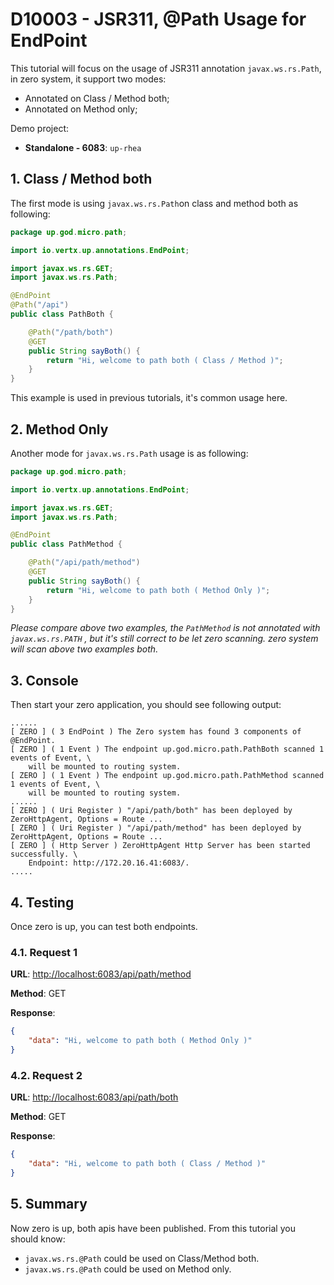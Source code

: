 # D10003 - JSR311, @Path Usage for EndPoint

This tutorial will focus on the usage of JSR311 annotation `javax.ws.rs.Path`, in zero system, it support two modes:

* Annotated on Class / Method both;
* Annotated on Method only;

Demo project:

* **Standalone - 6083**: `up-rhea`

## 1. Class / Method both

The first mode is using `javax.ws.rs.Path`on class and method both as following:

```java
package up.god.micro.path;

import io.vertx.up.annotations.EndPoint;

import javax.ws.rs.GET;
import javax.ws.rs.Path;

@EndPoint
@Path("/api")
public class PathBoth {

    @Path("/path/both")
    @GET
    public String sayBoth() {
        return "Hi, welcome to path both ( Class / Method )";
    }
}
```

This example is used in previous tutorials, it's common usage here.

## 2. Method Only

Another mode for `javax.ws.rs.Path` usage is as following:

```java
package up.god.micro.path;

import io.vertx.up.annotations.EndPoint;

import javax.ws.rs.GET;
import javax.ws.rs.Path;

@EndPoint
public class PathMethod {

    @Path("/api/path/method")
    @GET
    public String sayBoth() {
        return "Hi, welcome to path both ( Method Only )";
    }
}
```

_Please compare above two examples, the _`PathMethod`_ is not annotated with _`javax.ws.rs.PATH`_ , but it's still correct to be let zero scanning. zero system will scan above two examples both._

## 3. Console

Then start your zero application, you should see following output:

```shell
......
[ ZERO ] ( 3 EndPoint ) The Zero system has found 3 components of @EndPoint.
[ ZERO ] ( 1 Event ) The endpoint up.god.micro.path.PathBoth scanned 1 events of Event, \
    will be mounted to routing system.
[ ZERO ] ( 1 Event ) The endpoint up.god.micro.path.PathMethod scanned 1 events of Event, \
    will be mounted to routing system.
......
[ ZERO ] ( Uri Register ) "/api/path/both" has been deployed by ZeroHttpAgent, Options = Route ...
[ ZERO ] ( Uri Register ) "/api/path/method" has been deployed by ZeroHttpAgent, Options = Route ...
[ ZERO ] ( Http Server ) ZeroHttpAgent Http Server has been started successfully. \
    Endpoint: http://172.20.16.41:6083/.
.....
```

## 4. Testing

Once zero is up, you can test both endpoints.

### 4.1. Request 1

**URL**: [http://localhost:6083/api/path/method](http://localhost:6083/api/path/method)

**Method**: GET

**Response**:

```json
{
    "data": "Hi, welcome to path both ( Method Only )"
}
```

### 4.2. Request 2

**URL**: [http://localhost:6083/api/path/both](http://localhost:6083/api/path/both)

**Method**: GET

**Response**:

```json
{
    "data": "Hi, welcome to path both ( Class / Method )"
}
```

## 5. Summary

Now zero is up, both apis have been published. From this tutorial you should know:

* `javax.ws.rs.@Path` could be used on Class/Method both.
* `javax.ws.rs.@Path` could be used on Method only.



